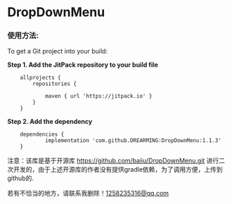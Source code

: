 # DropDownMenu

### 使用方法:

To get a Git project into your build:

**Step 1. Add the JitPack repository to your build file**
```
	allprojects {
		repositories {
			
			maven { url 'https://jitpack.io' }
		}
	}
```
**Step 2. Add the dependency**

```
	dependencies {
	        implementation 'com.github.DREARMING:DropDownMenu:1.1.3'
	}
```


注意：该库是基于开源库 https://github.com/baiiu/DropDownMenu.git 进行二次开发的，由于上述开源库的作者没有提供gradle依赖，为了调用方便，上传到github的.

若有不恰当的地方，请联系我删除！1258235316@qq.com
